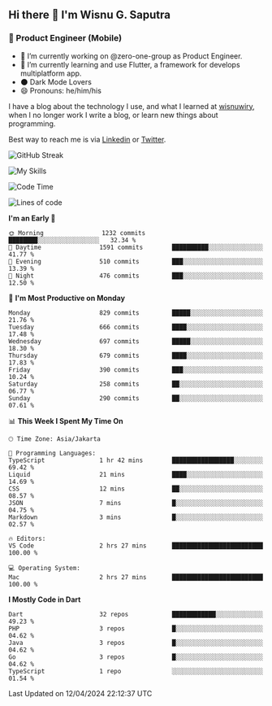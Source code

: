 ## Hi there 👋 I'm Wisnu G. Saputra

### :mobile_phone_off: Product Engineer (Mobile)

- 🔭 I’m currently working on @zero-one-group as Product Engineer.
- 🌱 I’m currently learning and use Flutter, a framework for develops multiplatform app.
- 🌑 Dark Mode Lovers
- 😄 Pronouns: he/him/his

I have a blog about the technology I use, and what I learned at [wisnuwiry](https://wisnuwiry.space/), when I no longer work I write a blog, or learn new things about programming.

Best way to reach me is via [Linkedin](https://www.linkedin.com/in/wisnu-saputra/) or [Twitter](https://twitter.com/wisnuwiry).

![GitHub Streak](https://streak-stats.demolab.com?user=wisnuwiry&theme=dark&hide_border=true)

![My Skills](https://skillicons.dev/icons?i=dart,flutter,kotlin,swift,go,js,css,neovim,git,linux&perline=5)

<!--START_SECTION:waka-->
![Code Time](http://img.shields.io/badge/Code%20Time-1%2C175%20hrs%2048%20mins-blue)

![Lines of code](https://img.shields.io/badge/From%20Hello%20World%20I%27ve%20Written-4.4%20million%20lines%20of%20code-blue)

**I'm an Early 🐤** 

```text
🌞 Morning                1232 commits        ████████░░░░░░░░░░░░░░░░░   32.34 % 
🌆 Daytime                1591 commits        ██████████░░░░░░░░░░░░░░░   41.77 % 
🌃 Evening                510 commits         ███░░░░░░░░░░░░░░░░░░░░░░   13.39 % 
🌙 Night                  476 commits         ███░░░░░░░░░░░░░░░░░░░░░░   12.50 % 
```
📅 **I'm Most Productive on Monday** 

```text
Monday                   829 commits         █████░░░░░░░░░░░░░░░░░░░░   21.76 % 
Tuesday                  666 commits         ████░░░░░░░░░░░░░░░░░░░░░   17.48 % 
Wednesday                697 commits         █████░░░░░░░░░░░░░░░░░░░░   18.30 % 
Thursday                 679 commits         ████░░░░░░░░░░░░░░░░░░░░░   17.83 % 
Friday                   390 commits         ███░░░░░░░░░░░░░░░░░░░░░░   10.24 % 
Saturday                 258 commits         ██░░░░░░░░░░░░░░░░░░░░░░░   06.77 % 
Sunday                   290 commits         ██░░░░░░░░░░░░░░░░░░░░░░░   07.61 % 
```


📊 **This Week I Spent My Time On** 

```text
🕑︎ Time Zone: Asia/Jakarta

💬 Programming Languages: 
TypeScript               1 hr 42 mins        █████████████████░░░░░░░░   69.42 % 
Liquid                   21 mins             ████░░░░░░░░░░░░░░░░░░░░░   14.69 % 
CSS                      12 mins             ██░░░░░░░░░░░░░░░░░░░░░░░   08.57 % 
JSON                     7 mins              █░░░░░░░░░░░░░░░░░░░░░░░░   04.75 % 
Markdown                 3 mins              █░░░░░░░░░░░░░░░░░░░░░░░░   02.57 % 

🔥 Editors: 
VS Code                  2 hrs 27 mins       █████████████████████████   100.00 % 

💻 Operating System: 
Mac                      2 hrs 27 mins       █████████████████████████   100.00 % 
```

**I Mostly Code in Dart** 

```text
Dart                     32 repos            ████████████░░░░░░░░░░░░░   49.23 % 
PHP                      3 repos             █░░░░░░░░░░░░░░░░░░░░░░░░   04.62 % 
Java                     3 repos             █░░░░░░░░░░░░░░░░░░░░░░░░   04.62 % 
Go                       3 repos             █░░░░░░░░░░░░░░░░░░░░░░░░   04.62 % 
TypeScript               1 repo              ░░░░░░░░░░░░░░░░░░░░░░░░░   01.54 % 
```




 Last Updated on 12/04/2024 22:12:37 UTC
<!--END_SECTION:waka-->
